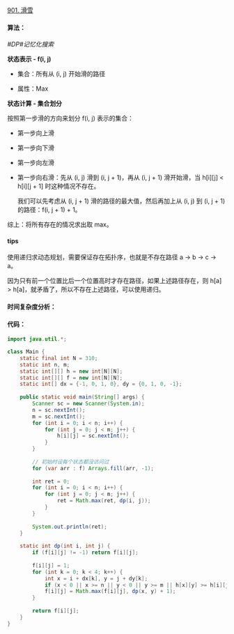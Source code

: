 [901. 滑雪](https://www.acwing.com/problem/content/903/)

#### 算法：

*#DP#记忆化搜索*

**状态表示 - f(i, j)**

- 集合：所有从 (i, j) 开始滑的路径

- 属性：Max

**状态计算 - 集合划分**

按照第一步滑的方向来划分 f(i, j) 表示的集合：

- 第一步向上滑

- 第一步向下滑

- 第一步向左滑

- 第一步向右滑：先从 (i, j) 滑到 (i, j + 1)，再从 (i, j + 1) 滑开始滑，当 h\[i][j] < h\[i][j + 1] 时这种情况不存在。

  我们可以先考虑从 (i, j + 1) 滑的路径的最大值，然后再加上从 (i, j) 到 (i, j + 1) 的路径：f(i, j + 1) + 1。

综上：将所有存在的情况求出取 max。

#### tips

使用递归求动态规划，需要保证存在拓扑序，也就是不存在路径 a -> b -> c -> a。

因为只有前一个位置比后一个位置高时才存在路径，如果上述路径存在，则 h[a] > h[a]，就矛盾了，所以不存在上述路径，可以使用递归。

#### 时间复杂度分析：



#### 代码：

```java
import java.util.*;

class Main {
    static final int N = 310;
    static int n, m;
    static int[][] h = new int[N][N];
    static int[][] f = new int[N][N];
    static int[] dx = {-1, 0, 1, 0}, dy = {0, 1, 0, -1};
    
    public static void main(String[] args) {
        Scanner sc = new Scanner(System.in);
        n = sc.nextInt();
        m = sc.nextInt();
        for (int i = 0; i < n; i++) {
            for (int j = 0; j < m; j++) {
                h[i][j] = sc.nextInt();
            }
        }
        
        // 初始时设每个状态都没访问过
        for (var arr : f) Arrays.fill(arr, -1); 
        
        int ret = 0;
        for (int i = 0; i < n; i++) {
            for (int j = 0; j < m; j++) {
                ret = Math.max(ret, dp(i, j));
            }
        }
        
        System.out.println(ret);
    }
    
    static int dp(int i, int j) {
        if (f[i][j] != -1) return f[i][j];
        
        f[i][j] = 1;
        for (int k = 0; k < 4; k++) {
            int x = i + dx[k], y = j + dy[k];
            if (x < 0 || x >= n || y < 0 || y >= m || h[x][y] >= h[i][j]) continue;
            f[i][j] = Math.max(f[i][j], dp(x, y) + 1);
        }
        
        return f[i][j];
    }
}
```

